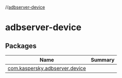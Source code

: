 //[adbserver-device](index.md)



# adbserver-device  


## Packages  
  
|  Name|  Summary| 
|---|---|
| [com.kaspersky.adbserver.device](com.kaspersky.adbserver.device/index.md) | 


